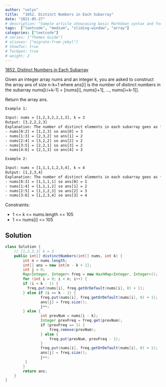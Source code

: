 ```yaml
---
author: "volyx"
title:  "1852. Distinct Numbers in Each Subarray"
date: "2021-05-27"
# description: "Sample article showcasing basic Markdown syntax and formatting for HTML elements."
tags:  ["leetcode", "medium", "sliding-window", "array"]
categories: ["leetcode"]
# series: ["Themes Guide"]
# aliases: ["migrate-from-jekyl"]
# ShowToc: true
# TocOpen: true
# weight: 2
---
```


[1852. Distinct Numbers in Each Subarray](https://leetcode.com/problems/distinct-numbers-in-each-subarray/)

Given an integer array nums and an integer k, you are asked to construct the array ans of size n-k+1 where ans[i] is the number of distinct numbers in the subarray nums[i:i+k-1] = [nums[i], nums[i+1], ..., nums[i+k-1]].

Return the array ans.

```txt
Example 1:

Input: nums = [1,2,3,2,2,1,3], k = 3
Output: [3,2,2,2,3]
Explanation: The number of distinct elements in each subarray goes as follows:
- nums[0:2] = [1,2,3] so ans[0] = 3
- nums[1:3] = [2,3,2] so ans[1] = 2
- nums[2:4] = [3,2,2] so ans[2] = 2
- nums[3:5] = [2,2,1] so ans[3] = 2
- nums[4:6] = [2,1,3] so ans[4] = 3

Example 2:

Input: nums = [1,1,1,1,2,3,4], k = 4
Output: [1,2,3,4]
Explanation: The number of distinct elements in each subarray goes as follows:
- nums[0:3] = [1,1,1,1] so ans[0] = 1
- nums[1:4] = [1,1,1,2] so ans[1] = 2
- nums[2:5] = [1,1,2,3] so ans[2] = 3
- nums[3:6] = [1,2,3,4] so ans[3] = 4
```

Constraints:

- 1 <= k <= nums.length <= 105
- 1 <= nums[i] <= 105

## Solution

```java
class Solution {
    // [1,2,3,3] k = 3
    public int[] distinctNumbers(int[] nums, int k) {
        int n = nums.length;
        int[] ans = new int[n - k + 1];
        int j = 0;        
        Map<Integer, Integer> freq = new HashMap<Integer, Integer>();
        for (int i = 0; i < n; i++) {
        if (i < k - 1) {
          freq.put(nums[i], freq.getOrDefault(nums[i], 0) + 1);
        } else if (i == k - 1) {
                freq.put(nums[i], freq.getOrDefault(nums[i], 0) + 1);
                ans[j] = freq.size();
                j++; 
        } else {
                int prevNum = nums[i - k];
                Integer prevFreq = freq.get(prevNum);
                if (prevFreq == 1) {
                    freq.remove(prevNum);
                } else {
                    freq.put(prevNum, prevFreq - 1);
                }
                freq.put(nums[i], freq.getOrDefault(nums[i], 0) + 1);
                ans[j] = freq.size();
                j++; 
         }
        }
        return ans;
    }
}
```
